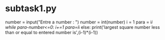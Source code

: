 # subtask1.py
number = input("Entre a number : ")
number = int(number)
i = 1
para = i*i
while para-number<=0:
    i+=1
    para=i*i
else:
    print('largest square number less than or equal to entered number is',(i-1)*(i-1))
